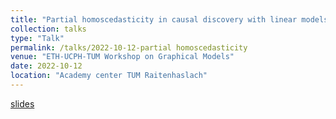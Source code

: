 ```yaml
---
title: "Partial homoscedasticity in causal discovery with linear models"
collection: talks
type: "Talk"
permalink: /talks/2022-10-12-partial homoscedasticity
venue: "ETH-UCPH-TUM Workshop on Graphical Models"
date: 2022-10-12
location: "Academy center TUM Raitenhaslach"
---
```


[slides](../files/)
